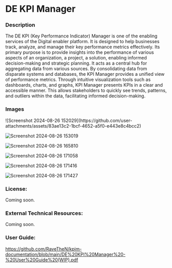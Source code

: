 <h1>DE KPI Manager</h1>
<h3>Description</h3>

The DE KPI (Key Performance Indicator) Manager is one of the enabling services of the Digital enabler platform. It is designed to help businesses track, analyze, and manage their key performance metrics effectively. 
Its primary purpose is to provide insights into the performance of various aspects of an organization, a project, a solution, enabling informed decision-making and strategic planning. 
It acts as a central hub for aggregating data from various sources. By consolidating data from disparate systems and databases, the KPI Manager provides a unified view of performance metrics.
Through intuitive visualization tools such as dashboards, charts, and graphs, KPI Manager presents KPIs in a clear and accessible manner. This allows stakeholders to quickly see trends, patterns, and outliers within the data, facilitating informed decision-making.

<h3>Images</h3>
![Screenshot 2024-08-26 152029](https://github.com/user-attachments/assets/83ae13c2-1bcf-4652-a5f0-e443e8c4bcc2)

![Screenshot 2024-08-26 153019](https://github.com/user-attachments/assets/036c861e-0b12-4f82-9982-0e00e125a087)

![Screenshot 2024-08-26 165810](https://github.com/user-attachments/assets/fbd728df-46ac-4cdc-ad05-d876d1ff173b)

![Screenshot 2024-08-26 171058](https://github.com/user-attachments/assets/e65bb241-0fea-462a-951b-bbd55e4d5e19)

![Screenshot 2024-08-26 171416](https://github.com/user-attachments/assets/c2b80767-fd06-4743-846d-5852332189ba)

![Screenshot 2024-08-26 171427](https://github.com/user-attachments/assets/c8fd40de-9e79-4aea-a689-3b51c7fc0a6b)

<h3>License:</h3>

Coming soon.

<h3>External Technical Resources:</h3>

Coming soon.

<h3>User Guide:</h3>

https://github.com/RaveTheN/kpim-documentation/blob/main/DE%20KPI%20Manager%20-%20User%20Guide%20(WIP).pdf
